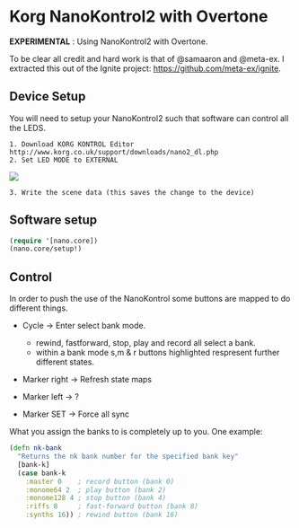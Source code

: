 # Korg NanoKontrol2 with Overtone

__EXPERIMENTAL__ : Using NanoKontrol2 with Overtone.

To be clear all credit and hard work is that of @samaaron and @meta-ex.
I extracted this out of the Ignite project: https://github.com/meta-ex/ignite. 

## Device Setup

You will need to setup your NanoKontrol2 such that software can control all the LEDS.

    1. Download KORG KONTROL Editor http://www.korg.co.uk/support/downloads/nano2_dl.php
    2. Set LED MODE to EXTERNAL

![](http://s14.postimg.org/5qot9xyq9/Korg_Kontrol_Editor_Untitled_2013_10_19_12_2.jpg)

    3. Write the scene data (this saves the change to the device)


## Software setup

```clojure
(require '[nano.core])
(nano.core/setup!)
```

## Control

In order to push the use of the NanoKontrol some buttons are mapped to do different things.

   * Cycle -> Enter select bank mode.
     * rewind, fastforward, stop, play and record all select a bank.
     * within a bank mode s,m & r buttons highlighted respresent further different states.

   * Marker right -> Refresh state maps
   * Marker left  -> ?
   * Marker SET   -> Force all sync

What you assign the banks to is completely up to you. One example:

```Clojure
(defn nk-bank
  "Returns the nk bank number for the specified bank key"
  [bank-k]
  (case bank-k
    :master 0    ; record button (bank 0)
    :monome64 2  ; play button (bank 2)
    :monome128 4 ; stop button (bank 4)
    :riffs 8     ; fast-forward button (bank 8) 
    :synths 16)) ; rewind button (bank 16)
```

